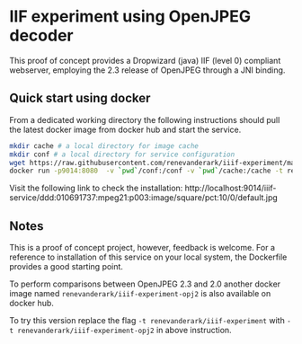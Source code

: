# IIF experiment using OpenJPEG decoder

This proof of concept provides a Dropwizard (java) IIF (level 0) compliant webserver, employing the 2.3 release of OpenJPEG through a JNI binding.

## Quick start using docker

From a dedicated working directory the following instructions should pull the latest docker image from docker hub and start the service.
```bash
mkdir cache # a local directory for image cache
mkdir conf # a local directory for service configuration
wget https://raw.githubusercontent.com/renevanderark/iiif-experiment/master/conf/config.yaml -O conf/config.yaml # donwload the sample configuration
docker run -p9014:8080  -v `pwd`/conf:/conf -v `pwd`/cache:/cache -t renevanderark/iiif-experiment # pull and start the docker container
``` 

Visit the following link to check the installation:
http://localhost:9014/iiif-service/ddd:010691737:mpeg21:p003:image/square/pct:10/0/default.jpg

## Notes

This is a proof of concept project, however, feedback is welcome. For a reference to installation of this service on your local system, the Dockerfile provides a good starting point.

To perform comparisons between OpenJPEG 2.3 and 2.0 another docker image named ```renevanderark/iiif-experiment-opj2``` is also available on docker hub.

To try this version replace the flag ```-t renevanderark/iiif-experiment``` with ```-t renevanderark/iiif-experiment-opj2``` in above instruction.

